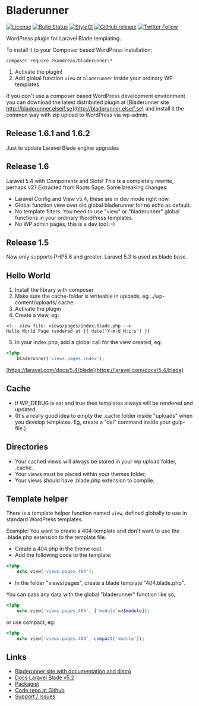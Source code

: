 # Bladerunner

[![License](https://img.shields.io/badge/license-MIT-blue.svg)](https://github.com/ekandreas/bladerunner)
[![Build Status](https://travis-ci.org/ekandreas/bladerunner.svg?branch=master)](https://travis-ci.org/ekandreas/bladerunner)
[![StyleCI](https://styleci.io/repos/48002506/shield)](https://styleci.io/repos/48002506)
[![GitHub release](https://img.shields.io/github/release/ekandreas/bladerunner.svg)](http://bladerunner.aekab.se/bladerunner.zip)
[![Twitter Follow](https://img.shields.io/twitter/follow/aekabse.svg?style=social)](https://twitter.com/intent/user?screen_name=aekabse)


WordPress plugin for Laravel Blade templating.

To install it to your Composer based WordPress installation:

```
composer require ekandreas/bladerunner:*
```
1. Activate the plugin!
2. Add global function `view` or `bladerunner` inside your ordinary WP templates. 

If you don't use a composer based WordPress development environment you can download the latest distributed plugin at [Bladerunner site http://bladerunner.elseif.se](http://bladerunner.elseif.se) and install it the common way with zip upload to WordPress via wp-admin.

## Release 1.6.1 and 1.6.2
Just to update Laravel Blade engine upgrades

## Release 1.6
Laravel 5.4 with Components and Slots!
This is a completely rewrite, perhaps v2? Extracted from Roots Sage.
Some breaking changes:
* Laravel Config and View v5.4, these are in dev mode right now.
* Global function view over old global bladerunner for no echo as default.
* No template filters. You need to use "view" or "bladerunner" global functions in your ordinary WordPress templates.
* No WP admin pages, this is a dev tool :-)

## Release 1.5
Now only supports PHP5.6 and greater.
Laravel 5.3 is used as blade base.

## Hello World
1. Install the library with composer
2. Make sure the cache-folder is writeable in uploads, eg ../wp-content/uploads/.cache
3. Activate the plugin
4. Create a view, eg:
```twig
<!-- view file: views/pages/index.blade.php -->
Hello World Page rendered at {{ date('Y-m-d H:i:s') }}
```
5. In your index.php, add a global call for the view created, eg:
```php
<?php
    bladerunner('views.pages.index');
```

[https://laravel.com/docs/5.4/blade](https://laravel.com/docs/5.4/blade)

## Cache
* If WP_DEBUG is set and true then templates always will be rendered and updated.
* (It's a really good idea to empty the .cache folder inside "uploads" when you develop templates. Eg, create a "del" command inside your gulp-file.)

## Directories
* Your cached views will always be stored in your wp upload folder, .cache.
* Your views must be placed within your themes folder.
* Your views should have .blade.php extension to compile.

## Template helper
There is a template helper function named `view`, defined globally to use in standard WordPress templates.

Example:
You want to create a 404-template and don't want to use the .blade.php extension to the template file.

* Create a 404.php in the theme root.
* Add the following code to the template:
```php
<?php
    echo view('views.pages.404');
```
* In the folder "views/pages", create a blade template "404.blade.php".

You can pass any data with the global "bladerunner" function like so,
```php
<?php
    echo view('views.pages.404', ['module'=>$module]);
```
or use compact, eg:
```php
<?php
    echo view('views.pages.404', compact('module'));
```

## Links
* [Bladerunner site with documentation and distro](http://bladerunner.aekab.se)
* [Docs Laravel Blade v5.2](https://laravel.com/docs/5.2/blade)
* [Packagist](https://packagist.org/packages/ekandreas/bladerunner)
* [Code repo at Github](https://github.com/ekandreas/bladerunner)
* [Support / Issues](https://github.com/ekandreas/bladerunner/issues)
